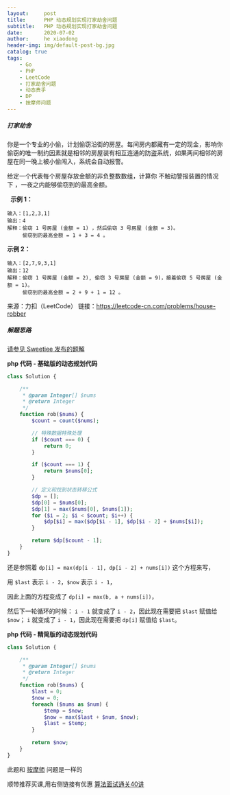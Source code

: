 ```yaml
---
layout:     post
title:      PHP 动态规划实现打家劫舍问题
subtitle:   PHP 动态规划实现打家劫舍问题
date:       2020-07-02
author:     he xiaodong
header-img: img/default-post-bg.jpg
catalog: true
tags:
    - Go
    - PHP
    - LeetCode
    - 打家劫舍问题
    - 动态贵乎
    - DP
    - 按摩师问题
---
```


##### 打家劫舍
你是一个专业的小偷，计划偷窃沿街的房屋。每间房内都藏有一定的现金，影响你偷窃的唯一制约因素就是相邻的房屋装有相互连通的防盗系统，如果两间相邻的房屋在同一晚上被小偷闯入，系统会自动报警。

给定一个代表每个房屋存放金额的非负整数数组，计算你 不触动警报装置的情况下 ，一夜之内能够偷窃到的最高金额。

 
**示例 1：**
```
输入：[1,2,3,1]
输出：4
解释：偷窃 1 号房屋 (金额 = 1) ，然后偷窃 3 号房屋 (金额 = 3)。
     偷窃到的最高金额 = 1 + 3 = 4 。
```

**示例 2：**
```
输入：[2,7,9,3,1]
输出：12
解释：偷窃 1 号房屋 (金额 = 2), 偷窃 3 号房屋 (金额 = 9)，接着偷窃 5 号房屋 (金额 = 1)。
     偷窃到的最高金额 = 2 + 9 + 1 = 12 。
```

来源：力扣（LeetCode）
链接：https://leetcode-cn.com/problems/house-robber

##### 解题思路
[请参见 Sweetiee 发布的题解](https://leetcode-cn.com/problems/house-robber/solution/liang-ge-yue-0ji-chu-cong-an-mo-shi-zhuan-xing-zi-/)

**php 代码 - 基础版的动态规划代码**
```php
class Solution {

    /**
     * @param Integer[] $nums
     * @return Integer
     */
    function rob($nums) {
        $count = count($nums);

        // 特殊数据特殊处理
        if ($count === 0) {
            return 0;
        }

        if ($count === 1) {
            return $nums[0];
        }

        // 定义和找到状态转移公式
        $dp = [];
        $dp[0] = $nums[0];
        $dp[1] = max($nums[0], $nums[1]);
        for ($i = 2; $i < $count; $i++) {
            $dp[$i] = max($dp[$i - 1], $dp[$i - 2] + $nums[$i]);
        }

        return $dp[$count - 1];
    }
}
```

还是参照着 `dp[i] = max(dp[i - 1], dp[i - 2] + nums[i])` 这个方程来写，

用 `$last` 表示 `i - 2`，`$now` 表示 `i - 1`，

因此上面的方程变成了 `dp[i] = max(b, a + nums[i])`，

然后下一轮循环的时候：
`i - 1` 就变成了 `i - 2`，因此现在需要把 `$last` 赋值给 `$now`；
`i` 就变成了 `i - 1`，因此现在需要把 `dp[i]` 赋值给 `$last`。


**php 代码 - 精简版的动态规划代码**
```php
class Solution {

    /**
     * @param Integer[] $nums
     * @return Integer
     */
    function rob($nums) {
        $last = 0;
        $now = 0;
        foreach ($nums as $num) {
            $temp = $now;
            $now = max($last + $num, $now);
            $last = $temp;
        }
        
        return $now;
    }
}
```

此题和 [按摩师](https://leetcode-cn.com/problems/the-masseuse-lcci/) 问题是一样的


顺带推荐买课,用右侧链接有优惠 [算法面试通关40讲](https://time.geekbang.org/course/intro/130?code=eh3BHyG3lG7AVgwxWXsSgvRJZROaofNh-bg7Fu7lHU4%3D&utm_term=SPoster)